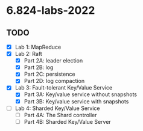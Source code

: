 # 6.824-labs-2022

## TODO  

- [x] Lab 1: MapReduce
- [x] Lab 2: Raft  
  - [x] Part 2A: leader election
  - [x] Part 2B: log
  - [x] Part 2C: persistence
  - [x] Part 2D: log compaction
- [x] Lab 3: Fault-tolerant Key/Value Service 
  - [x] Part 3A: Key/value service without snapshots
  - [x] Part 3B: Key/value service with snapshots
- [ ] Lab 4: Sharded Key/Value Service 
  - [ ] Part 4A: The Shard controller
  - [ ] Part 4B: Sharded Key/Value Server
